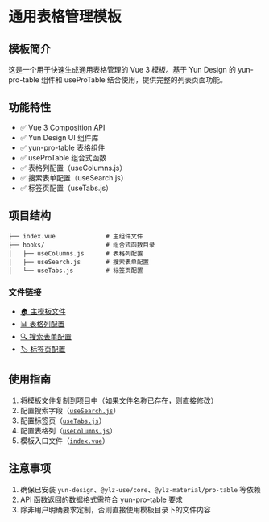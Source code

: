 # 通用表格管理模板

## 模板简介

这是一个用于快速生成通用表格管理的 Vue 3 模板。基于 Yun Design 的 yun-pro-table 组件和 useProTable 结合使用，提供完整的列表页面功能。

## 功能特性

- ✅ Vue 3 Composition API
- ✅ Yun Design UI 组件库
- ✅ yun-pro-table 表格组件
- ✅ useProTable 组合式函数
- ✅ 表格列配置（useColumns.js）
- ✅ 搜索表单配置（useSearch.js）
- ✅ 标签页配置（useTabs.js）

## 项目结构

```
├── index.vue              # 主组件文件
├── hooks/                 # 组合式函数目录
│   ├── useColumns.js      # 表格列配置
│   ├── useSearch.js       # 搜索表单配置
│   └── useTabs.js         # 标签页配置
```

### 文件链接

- [🏠 主模板文件](./index.vue)
- [📊 表格列配置](./hooks/useColumns.js)
- [🔍 搜索表单配置](./hooks/useSearch.js)
- [🏷️ 标签页配置](./hooks/useTabs.js)

## 使用指南

1. 将模板文件复制到项目中（如果文件名称已存在，则直接修改）
2. 配置搜索字段（[`useSearch.js`](./hooks/useSearch.js)）
3. 配置标签页（[`useTabs.js`](./hooks/useTabs.js)）
4. 配置表格列（[`useColumns.js`](./hooks/useColumns.js)）
5. 模板入口文件（[`index.vue`](./index.vue)）

## 注意事项

1. 确保已安装 `yun-design`、`@ylz-use/core`、`@ylz-material/pro-table` 等依赖
2. API 函数返回的数据格式需符合 yun-pro-table 要求
3. 除非用户明确要求定制，否则直接使用模板目录下的文件内容
